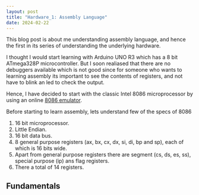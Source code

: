 ```yaml
---
layout: post
title: "Hardware_1: Assembly Language"
date: 2024-02-22
---
```


This blog post is about me understanding assembly language, and hence the first in its series of understanding the underlying hardware.

I thought I would start learning with Arduino UNO R3 which has a 8 bit ATmega328P microcontroller. But I soon realiased that there are no debuggers available which is not good since for someone who wants to learning assembly its important to see the contents of registers, and not have to blink an led to check the output.

Hence, I have decided to start with the classic Intel 8086 microprocessor by using an online [8086 emulator](https://yjdoc2.github.io/8086-emulator-web/).

Before starting to learn assembly, lets understand few of the specs of 8086
1. 16 bit microprocessor.
2. Little Endian.
3. 16 bit data bus.
4. 8 general purpose registers (ax, bx, cx, dx, si, di, bp and sp), each of which is 16 bits wide.
5. Apart from general purpose registers there are segment (cs, ds, es, ss), special purpose (ip) ans flag registers.
6. There a total of 14 registers.

## Fundamentals